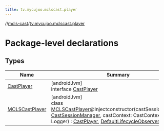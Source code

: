 ```yaml
---
title: tv.mycujoo.mclscast.player
---
```

//[mcls-cast](../../index.html)/[tv.mycujoo.mclscast.player](index.html)



# Package-level declarations



## Types


| Name | Summary |
|---|---|
| [CastPlayer](-cast-player/index.html) | [androidJvm]<br>interface [CastPlayer](-cast-player/index.html) |
| [MCLSCastPlayer](-m-c-l-s-cast-player/index.html) | [androidJvm]<br>class [MCLSCastPlayer](-m-c-l-s-cast-player/index.html)@Injectconstructor(castSessionManager: [CastSessionManager](../tv.mycujoo.mclscast.manager/-cast-session-manager/index.html), castContext: CastContext, logger: Logger) : [CastPlayer](-cast-player/index.html), [DefaultLifecycleObserver](https://developer.android.com/reference/kotlin/androidx/lifecycle/DefaultLifecycleObserver.html) |

